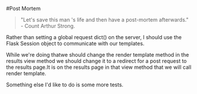 #Post Mortem
> "Let's save this man 's life and then have a post-mortem afterwards." - Count Arthur Strong.

Rather than setting a global request dict() on the server, I should use the Flask Session object to communicate with our templates.

While we're doing thatwe should change the render template method in the results view method we should change it to a redirect for a post request to the results page.It is on the results page in that view method that we will call render template.

Something else I'd like to do is some more tests.